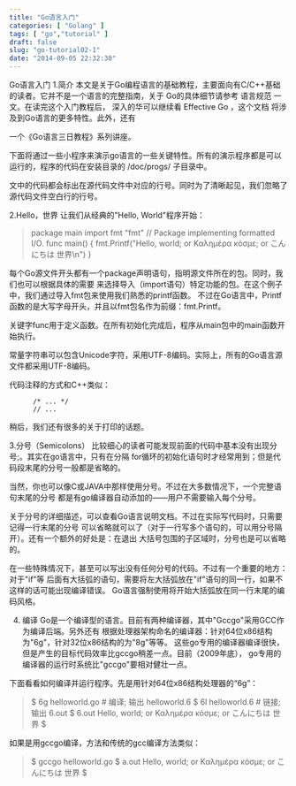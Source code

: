 ```yaml
---
title: "Go语言入门"
categories: [ "Golang" ]
tags: [ "go","tutorial" ]
draft: false
slug: "go-tutorial02-1"
date: "2014-09-05 22:32:30"
---
```


Go语言入门
1.简介
本文是关于Go编程语言的基础教程，主要面向有C/C++基础的读者。它并不是一个语言的完整指南，关于 Go的具体细节请参考 语言规范 一文。在读完这个入门教程后， 深入的华可以继续看 Effective Go ，这个文档 将涉及到Go语言的更多特性。此外，还有


<!--more-->


一个《Go语言三日教程》系列讲座。

下面将通过一些小程序来演示go语言的一些关键特性。所有的演示程序都是可以运行的，程序的代码在安装目录的 /doc/progs/ 子目录中。

文中的代码都会标出在源代码文件中对应的行号。同时为了清晰起见，我们忽略了源代码文件空白行的行号。

2.Hello，世界
让我们从经典的"Hello, World"程序开始：

>  package main  import fmt "fmt"  // Package implementing formatted
> I/O.  func main() {
>          fmt.Printf("Hello, world; or Καλημέρα κόσμε; or こんにちは 世界\n")  }

每个Go源文件开头都有一个package声明语句，指明源文件所在的包。同时，我们也可以根据具体的需要 来选择导入（import语句）特定功能的包。在这个例子中，我们通过导入fmt包来使用我们熟悉的printf函数。 不过在Go语言中，Printf函数的是大写字母开头，并且以fmt包名作为前缀：fmt.Printf。

关键字func用于定义函数。在所有初始化完成后，程序从main包中的main函数开始执行。

常量字符串可以包含Unicode字符，采用UTF-8编码。实际上，所有的Go语言源文件都采用UTF-8编码。

代码注释的方式和C++类似：

          /* ... */
          // ...
稍后，我们还有很多的关于打印的话题。

3.分号（Semicolons）
比较细心的读者可能发现前面的代码中基本没有出现分号;。其实在go语言中，只有在分隔 for循环的初始化语句时才经常用到；但是代码段末尾的分号一般都是省略的。

当然，你也可以像C或JAVA中那样使用分号。不过在大多数情况下，一个完整语句末尾的分号 都是有go编译器自动添加的——用户不需要输入每个分号。

关于分号的详细描述，可以查看Go语言说明文档。不过在实际写代码时，只需要记得一行末尾的分号 可以省略就可以了（对于一行写多个语句的，可以用分号隔开）。还有一个额外的好处是：在退出 大括号包围的子区域时，分号也是可以省略的。

在一些特殊情况下，甚至可以写出没有任何分号的代码。不过有一个重要的地方：对于"if"等 后面有大括弧的语句，需要将左大括弧放在"if"语句的同一行，如果不这样的话可能出现编译错误。 Go语言强制使用将开始大括弧放在同一行末尾的编码风格。

4. 编译
Go是一个编译型的语言。目前有两种编译器，其中"Gccgo"采用GCC作为编译后端。另外还有 根据处理器架构命名的编译器：针对64位x86结构为"6g"，针对32位x86结构的为"8g"等等。 这些go专用的编译器编译很快，但是产生的目标代码效率比gccgo稍差一点。目前（2009年底）， go专用的编译器的运行时系统比"gccgo"要相对健壮一点。

下面看看如何编译并运行程序。先是用针对64位x86结构处理器的“6g”：

 

>  $ 6g helloworld.go  # 编译; 输出 helloworld.6   $ 6l helloworld.6   # 链接;
> 输出 6.out   $ 6.out   Hello, world; or Καλημέρα κόσμε; or こんにちは 世界   $

如果是用gccgo编译，方法和传统的gcc编译方法类似：

  

> $ gccgo helloworld.go   $ a.out   Hello, world; or Καλημέρα κόσμε; or
> こんにちは 世界   $